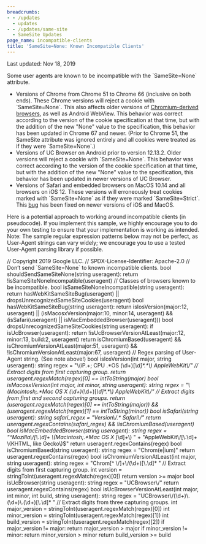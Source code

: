 ```yaml
---
breadcrumbs:
- - /updates
  - updates
- - /updates/same-site
  - SameSite Updates
page_name: incompatible-clients
title: 'SameSite=None: Known Incompatible Clients'
---
```


Last updated: Nov 18, 2019

Some user agents are known to be incompatible with the \`SameSite=None\`
attribute.

*   Versions of Chrome from Chrome 51 to Chrome 66 (inclusive on both
            ends). These Chrome versions will reject a cookie with
            \`SameSite=None\`. This also affects older versions of
            [Chromium-derived
            browsers](https://en.wikipedia.org/wiki/Chromium_(web_browser)#Browsers_based_on_Chromium),
            as well as Android WebView. This behavior was correct according to
            the version of the cookie specification at that time, but with the
            addition of the new "None" value to the specification, this behavior
            has been updated in Chrome 67 and newer. (Prior to Chrome 51, the
            SameSite attribute was ignored entirely and all cookies were treated
            as if they were \`SameSite=None\`.)
*   Versions of UC Browser on Android prior to version 12.13.2. Older
            versions will reject a cookie with \`SameSite=None\`. This behavior
            was correct according to the version of the cookie specification at
            that time, but with the addition of the new "None" value to the
            specification, this behavior has been updated in newer versions of
            UC Browser.
*   Versions of Safari and embedded browsers on MacOS 10.14 and all
            browsers on iOS 12. These versions will erroneously treat cookies
            marked with \`SameSite=None\` as if they were marked
            \`SameSite=Strict\`. This
            [bug](https://bugs.webkit.org/show_bug.cgi) has been fixed on newer
            versions of iOS and MacOS.

Here is a potential approach to working around incompatible clients (in
pseudocode). If you implement this sample, we highly encourage you to do your
own testing to ensure that your implementation is working as intended. Note: The
sample regular expression patterns below may not be perfect, as User-Agent
strings can vary widely; we encourage you to use a tested User-Agent parsing
library if possible.

// Copyright 2019 Google LLC. // SPDX-License-Identifier: Apache-2.0 // Don’t
send \`SameSite=None\` to known incompatible clients. bool
shouldSendSameSiteNone(string useragent): return
!isSameSiteNoneIncompatible(useragent) // Classes of browsers known to be
incompatible. bool isSameSiteNoneIncompatible(string useragent): return
hasWebKitSameSiteBug(useragent) || dropsUnrecognizedSameSiteCookies(useragent)
bool hasWebKitSameSiteBug(string useragent): return isIosVersion(major:12,
useragent) || (isMacosxVersion(major:10, minor:14, useragent) &&
(isSafari(useragent) || isMacEmbeddedBrowser(useragent))) bool
dropsUnrecognizedSameSiteCookies(string useragent): if isUcBrowser(useragent):
return !isUcBrowserVersionAtLeast(major:12, minor:13, build:2, useragent) return
isChromiumBased(useragent) && isChromiumVersionAtLeast(major:51, useragent) &&
!isChromiumVersionAtLeast(major:67, useragent) // Regex parsing of User-Agent
string. (See note above!) bool isIosVersion(int major, string useragent): string
regex = "\\(iP.+; CPU .\*OS (\\d+)\[_\\d\]\*.\*\\) AppleWebKit\\/" // Extract
digits from first capturing group. return useragent.regexMatch(regex)\[0\] ==
intToString(major) bool isMacosxVersion(int major, int minor, string useragent):
string regex = "\\(Macintosh;.\*Mac OS X (\\d+)_(\\d+)\[_\\d\]\*.\*\\)
AppleWebKit\\/" // Extract digits from first and second capturing groups. return
(useragent.regexMatch(regex)\[0\] == intToString(major)) &&
(useragent.regexMatch(regex)\[1\] == intToString(minor)) bool isSafari(string
useragent): string safari_regex = "Version\\/.\* Safari\\/" return
useragent.regexContains(safari_regex) && !isChromiumBased(useragent) bool
isMacEmbeddedBrowser(string useragent): string regex = "^Mozilla\\/\[\\.\\d\]+
\\(Macintosh;.\*Mac OS X \[_\\d\]+\\) " + "AppleWebKit\\/\[\\.\\d\]+ \\(KHTML,
like Gecko\\)$" return useragent.regexContains(regex) bool
isChromiumBased(string useragent): string regex = "Chrom(e|ium)" return
useragent.regexContains(regex) bool isChromiumVersionAtLeast(int major, string
useragent): string regex = "Chrom\[^ \\/\]+\\/(\\d+)\[\\.\\d\]\* " // Extract
digits from first capturing group. int version =
stringToInt(useragent.regexMatch(regex)\[0\]) return version &gt;= major bool
isUcBrowser(string useragent): string regex = "UCBrowser\\/" return
useragent.regexContains(regex) bool isUcBrowserVersionAtLeast(int major, int
minor, int build, string useragent): string regex =
"UCBrowser\\/(\\d+)\\.(\\d+)\\.(\\d+)\[\\.\\d\]\* " // Extract digits from three
capturing groups. int major_version =
stringToInt(useragent.regexMatch(regex)\[0\]) int minor_version =
stringToInt(useragent.regexMatch(regex)\[1\]) int build_version =
stringToInt(useragent.regexMatch(regex)\[2\]) if major_version != major: return
major_version &gt; major if minor_version != minor: return minor_version &gt;
minor return build_version &gt;= build